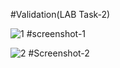  #Validation(LAB Task-2)
 
 ![1](https://user-images.githubusercontent.com/65063044/222363742-8610921d-565f-4ddb-98ad-1a3237c4b4bf.png)
 #screenshot-1
 
 ![2](https://user-images.githubusercontent.com/65063044/222363973-2287a326-9a19-4c82-ab5a-9bca22dbae33.png)
 #Screenshot-2
